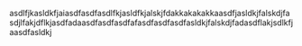 asdlfjkasldkfjaiasdfasdfasdlfkjasldfkjalskjfdakkakakakkaasdfjasldkjfalskdjfasdjlfakjdflkjasdfadaasdfasdfasdfafasdfasdfasdfasldkjfalskdjfadasdflakjsdlkfjaasdfasldkj
